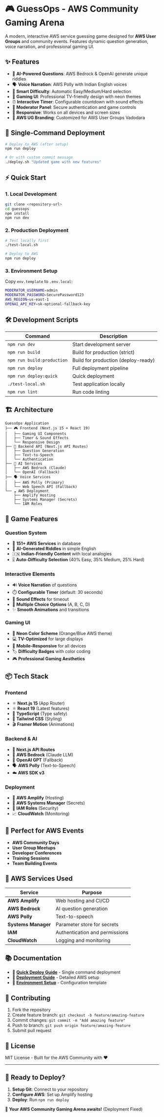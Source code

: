 # 🎮 GuessOps - AWS Community Gaming Arena

A modern, interactive AWS service guessing game designed for **AWS User Groups** and community events. Features dynamic question generation, voice narration, and professional gaming UI.

## ✨ Features

- 🤖 **AI-Powered Questions**: AWS Bedrock & OpenAI generate unique riddles
- 🗣️ **Voice Narration**: AWS Polly with Indian English voices  
- 🎯 **Smart Difficulty**: Automatic Easy/Medium/Hard selection
- 🎨 **Gaming UI**: Professional TV-friendly design with neon themes
- ⏰ **Interactive Timer**: Configurable countdown with sound effects
- 🔐 **Moderator Panel**: Secure authentication and game controls
- 📱 **Responsive**: Works on all devices and screen sizes
- 🏢 **AWS UG Branding**: Customized for AWS User Groups Vadodara

## 🚀 **Single-Command Deployment**

```bash
# Deploy to AWS (after setup)
npm run deploy

# Or with custom commit message
./deploy.sh "Updated game with new features"
```

## ⚡ Quick Start

### 1. **Local Development**
```bash
git clone <repository-url>
cd guessops
npm install
npm run dev
```

### 2. **Production Deployment**
```bash
# Test locally first
./test-local.sh

# Deploy to AWS
npm run deploy
```

### 3. **Environment Setup**
Copy `env.template` to `.env.local`:
```bash
MODERATOR_USERNAME=admin
MODERATOR_PASSWORD=SecurePassword123
AWS_REGION=us-east-1
OPENAI_API_KEY=sk-optional-fallback-key
```

## 🛠️ **Development Scripts**

| Command | Description |
|---------|-------------|
| `npm run dev` | Start development server |
| `npm run build` | Build for production (strict) |
| `npm run build:production` | Build for production (deploy-ready) |
| `npm run deploy` | Full deployment pipeline |
| `npm run deploy:quick` | Quick deployment |
| `./test-local.sh` | Test application locally |
| `npm run lint` | Run code linting |

## 🏗️ **Architecture**

```
GuessOps Application
├── 🎮 Frontend (Next.js 15 + React 19)
│   ├── Gaming UI Components
│   ├── Timer & Sound Effects  
│   └── Responsive Design
├── 🔧 Backend API (Next.js API Routes)
│   ├── Question Generation
│   ├── Text-to-Speech
│   └── Authentication
├── 🤖 AI Services
│   ├── AWS Bedrock (Claude)
│   └── OpenAI (Fallback)
├── 🗣️ Voice Services
│   ├── AWS Polly (Primary)
│   └── Web Speech API (Fallback)
└── ☁️ AWS Deployment
    ├── Amplify Hosting
    ├── Systems Manager (Secrets)
    └── IAM Roles
```

## 🎯 **Game Features**

### **Question System**
- 🎲 **151+ AWS Services** in database
- 🧠 **AI-Generated Riddles** in simple English
- 🇮🇳 **Indian-Friendly Content** with local analogies
- 🎚️ **Auto-Difficulty Selection** (40% Easy, 35% Medium, 25% Hard)

### **Interactive Elements**
- 🔊 **Voice Narration** of questions
- ⏱️ **Configurable Timer** (default: 30 seconds)  
- 🎵 **Sound Effects** for timeout
- 🎨 **Multiple Choice Options** (A, B, C, D)
- ✨ **Smooth Animations** and transitions

### **Gaming UI**
- 🌟 **Neon Color Scheme** (Orange/Blue AWS theme)
- 💻 **TV-Optimized** for large displays
- 📱 **Mobile-Responsive** for all devices
- 🏷️ **Difficulty Badges** with color coding
- 🎮 **Professional Gaming Aesthetics**

## 📦 **Tech Stack**

### **Frontend**
- ⚛️ **Next.js 15** (App Router)
- ⚛️ **React 19** (Latest features)
- 📘 **TypeScript** (Type safety)
- 🎨 **Tailwind CSS** (Styling)
- 🎬 **Framer Motion** (Animations)

### **Backend & AI**
- 🔗 **Next.js API Routes**
- 🤖 **AWS Bedrock** (Claude LLM)
- 🧠 **OpenAI GPT** (Fallback)
- 🗣️ **AWS Polly** (Text-to-Speech)
- ☁️ **AWS SDK v3**

### **Deployment**
- 🚀 **AWS Amplify** (Hosting)
- 🔐 **AWS Systems Manager** (Secrets)
- 👤 **IAM Roles** (Security)
- 📈 **CloudWatch** (Monitoring)

## 🎪 **Perfect for AWS Events**

- **AWS Community Days**
- **User Group Meetups** 
- **Developer Conferences**
- **Training Sessions**
- **Team Building Events**

## 🔧 **AWS Services Used**

| Service | Purpose |
|---------|---------|
| **AWS Amplify** | Web hosting and CI/CD |
| **AWS Bedrock** | AI question generation |
| **AWS Polly** | Text-to-speech |
| **Systems Manager** | Parameter store for secrets |
| **IAM** | Authentication and permissions |
| **CloudWatch** | Logging and monitoring |

## 📚 **Documentation**

- 📖 [**Quick Deploy Guide**](./QUICK_DEPLOY.md) - Single command deployment
- 🚀 [**Deployment Guide**](./DEPLOYMENT.md) - Detailed AWS setup  
- 🔧 [**Environment Setup**](./env.template) - Configuration template

## 🤝 **Contributing**

1. Fork the repository
2. Create feature branch: `git checkout -b feature/amazing-feature`
3. Commit changes: `git commit -m "Add amazing feature"`
4. Push to branch: `git push origin feature/amazing-feature`  
5. Submit pull request

## 📄 **License**

MIT License - Built for the AWS Community with ❤️

---

## 🎯 **Ready to Deploy?**

1. **Setup Git**: Connect to your repository
2. **Configure AWS**: Set up Amplify hosting
3. **Deploy**: Run `npm run deploy`

🚀 **Your AWS Community Gaming Arena awaits!** (Deployment Fixed)